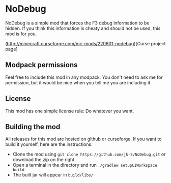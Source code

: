 # NoDebug

NoDebug is a simple mod that forces the F3 debug information to be hidden.
If you think this information is cheaty and should not be used, this mod is for you.

(http://minecraft.curseforge.com/mc-mods/220601-nodebug)[Curse project page]

## Modpack permissions
Feel free to include this mod in any modpack. You don't need to ask me for permission, but it would be nice when you tell me you are including it.

## License
This mod has one simple license rule: Do whatever you want.

## Building the mod
All releases for this mod are hosted on github or curseforge. If you want to build it yourself, here are the instructions.
* Clone the mod using ```git clone https://github.com/jk-5/NoDebug.git``` or download the zip on the right
* Open a terminal in the directory and run ```./gradlew setupCIWorkspace build```
* The built jar will appear in ```build/libs/```
